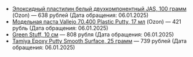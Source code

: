 * [Эпоксидный пластилин белый двухкомпонентный JAS, 100 грамм](https://ozon.ru/t/Px4ZPnZ) (Ozon) — 638 рублей (Дата обращения: 06.01.2025) 
* [Модельная паста Vallejo 70.400 Plastic Putty, 17 мл](https://ozon.ru/t/e6kVRDz) (Ozon) — 421 рубль (Дата обращения: 06.01.2025) 
* [Green Stuff, 10 см](https://ozon.ru/t/Xy3XwEw) — 808 рубля (Дата обращения: 06.01.2025)
* [Tamiya Epoxy Putty Smooth Surface, 25 грамм](https://ozon.ru/t/rNlqEJR) — 739 рублей (Дата обращения: 06.01.2025)